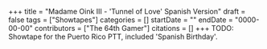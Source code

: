 +++
title = "Madame Oink III - 'Tunnel of Love' Spanish Version"
draft = false
tags = ["Showtapes"]
categories = []
startDate = ""
endDate = "0000-00-00"
contributors = ["The 64th Gamer"]
citations = []
+++
TODO:
Showtape for the Puerto Rico PTT, included 'Spanish Birthday'.
